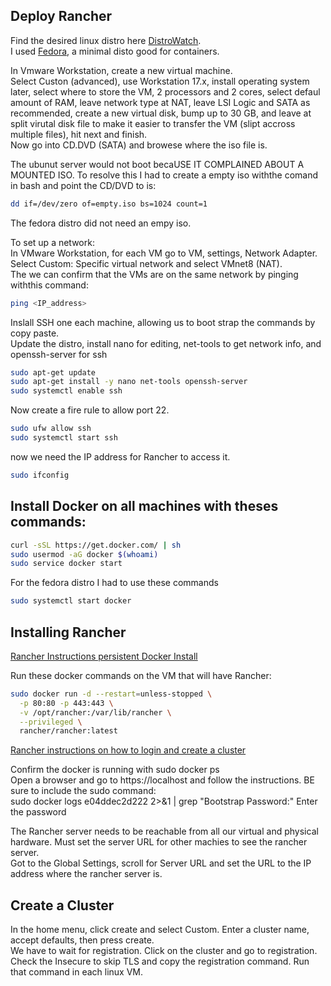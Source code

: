 ## Deploy Rancher

Find the desired linux distro here [DistroWatch](https://distrowatch.com/).  
I used [Fedora](https://fedoraproject.org/coreos/), a minimal disto good for containers.  

In Vmware Workstation, create a new virtual machine.  
Select Custon (advanced), use Workstation 17.x, install operating system later, select where to store the VM, 2 processors and 2 cores, select defaul amount of RAM, leave network type at NAT, leave LSI Logic and SATA as recommended, create a new virtual disk, bump up to 30 GB, and leave at split virutal disk file to make it easier to transfer the VM (slipt accross multiple files), hit next and finish.  
Now go into CD.DVD (SATA) and browese where the iso file is. 

The ubunut server would not boot becaUSE IT COMPLAINED ABOUT A MOUNTED ISO. To resolve this I had to create a empty iso withthe comand in bash and point the CD/DVD to is:  
``` bash  
dd if=/dev/zero of=empty.iso bs=1024 count=1
```
The fedora distro did not need an empy iso.  

To set up a network:  
In VMware Workstation, for each VM go to VM, settings, Network Adapter. Select Custom: Specific virtual network and select VMnet8 (NAT).  
The we can confirm that the VMs are on the same network by pinging withthis command:  
``` bash
ping <IP_address>
```
Inslall SSH one each machine, allowing us to boot strap the commands by copy paste.  
Update the distro, install nano for editing, net-tools to get network info, and openssh-server for ssh  
```bash
sudo apt-get update
sudo apt-get install -y nano net-tools openssh-server
sudo systemctl enable ssh
```
Now create a fire rule to allow port 22.  
```bash
sudo ufw allow ssh
sudo systemctl start ssh
```
now we need the IP address for Rancher to access it. 
```bash
sudo ifconfig
````



## Install Docker on all machines with theses commands:  
```bash
curl -sSL https://get.docker.com/ | sh
sudo usermod -aG docker $(whoami)
sudo service docker start
```
For the fedora distro I had to use these commands
```bash
sudo systemctl start docker
```

## Installing Rancher

[Rancher Instructions persistent Docker Install](https://ranchermanager.docs.rancher.com/v2.5/reference-guides/single-node-rancher-in-docker/advanced-options#persistent-data)  

Run these docker commands on the VM that will have Rancher:
```bash
sudo docker run -d --restart=unless-stopped \
  -p 80:80 -p 443:443 \
  -v /opt/rancher:/var/lib/rancher \
  --privileged \
  rancher/rancher:latest
```
[Rancher instructions on how to login and create a cluster](https://ranchermanager.docs.rancher.com/v2.5/getting-started/quick-start-guides/deploy-rancher-manager/helm-cli)  

Confirm the docker is running with sudo docker ps  
Open a browser and go to https://localhost and follow the instructions. BE sure to include the sudo command:  
sudo docker logs e04ddec2d222 2>&1 | grep "Bootstrap Password:" 
Enter the password

The Rancher server needs to be reachable from all our virtual and physical hardware. Must set the server URL for other machies to see the rancher server.  
Got to the Global Settings, scroll for Server URL and set the URL to the IP address where the rancher server is.   
## Create a Cluster  
In the home menu, click create and select Custom. Enter a cluster name, accept defaults, then press create.  
We have to wait for registration. Click on the cluster and go to registration. Check the Insecure to skip TLS and copy the registration command.  Run that command in each linux VM. 











